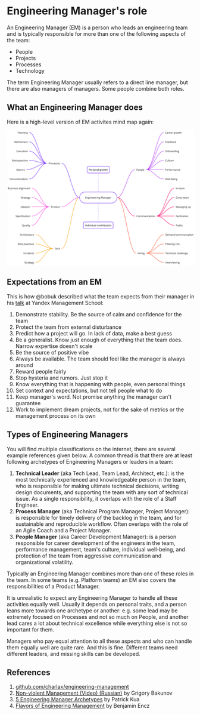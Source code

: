 # Engineering Manager's role

An Engineering Manager (EM) is a person who leads an engineering team and is typically responsible for more than one of the following aspects of the team:

- People
- Projects
- Processes
- Technology

The term Engineering Manager usually refers to a direct line manager, but there are also managers of managers. Some people combine both roles.

## What an Engineering Manager does

Here is a high-level version of EM activites mind map again:

![Engineering Manager mindmap](./em-mindmap.png)

## Expectations from an EM

This is how @bobuk described what the team expects from their manager in his [talk](#references) at Yandex Management School:

1. Demonstrate stability. Be the source of calm and confidence for the team
1. Protect the team from external disturbance
1. Predict how a project will go. In lack of data, make a best guess
1. Be a generalist. Know just enough of everything that the team does. Narrow expertise doesn't scale
1. Be the source of positive vibe
1. Always be available. The team should feel like the manager is always around
1. Reward people fairly
1. Stop hysteria and rumors. Just stop it
1. Know everything that is happening with people, even personal things
1. Set context and expectations, but not tell people what to do
1. Keep manager's word. Not promise anything the manager can't guarantee
1. Work to implement dream projects, not for the sake of metrics or the management process on its own

## Types of Engineering Managers

You will find multiple classifications on the internet, there are several example references given below. A common thread is that there are at least following archetypes of Engineering Managers or leaders in a team:

1. **Technical Leader** (aka Tech Lead, Team Lead, Architect, etc.): is the most technically experienced and knowledgeable person in the team, who is responsible for making ultimate technical decisions, writing design documents, and supporting the team with any sort of technical issue. As a single responsibility, it overlaps with the role of a Staff Engineer.
2. **Process Manager** (aka Technical Program Manager, Project Manager): is responsible for timely delivery of the backlog in the team, and for sustainable and reproducible workflow. Often overlaps with the role of an Agile Coach and a Project Manager.
3. **People Manager** (aka Career Development Manager): is a person responsible for career development of the engineers in the team, performance management, team's culture, individual well-being, and protection of the team from aggressive communication and organizational volatility.

Typically an Engineering Manager combines more than one of these roles in the team. In some teams (e.g. Platform teams) an EM also covers the responsibilities of a Product Manager.

It is unrealistic to expect any Engineering Manager to handle all these activities equally well. Usually it depends on personal traits, and a person leans more towards one archetype or another: e.g. some lead may be extremely focused on Processes and not so much on People, and another lead cares a lot about technical excellence while everything else is not so important for them.

Managers who pay equal attention to all these aspects and who can handle them equally well are quite rare. And this is fine. Different teams need different leaders, and missing skills can be developed.

## References

1. [github.com/charlax/engineering-management](https://github.com/charlax/engineering-management)
1. [Non-violent Management (Video) (Russian)](https://youtu.be/iYhaK_BpO8w) by Grigory Bakunov
1. [5 Engineering Manager Archetypes](https://www.patkua.com/blog/5-engineering-manager-archetypes) by Patrick Kua
1. [Flavors of Engineering Management](http://blog.benjamin-encz.de/post/flavors-of-engineering-management/) by Benjamin Encz